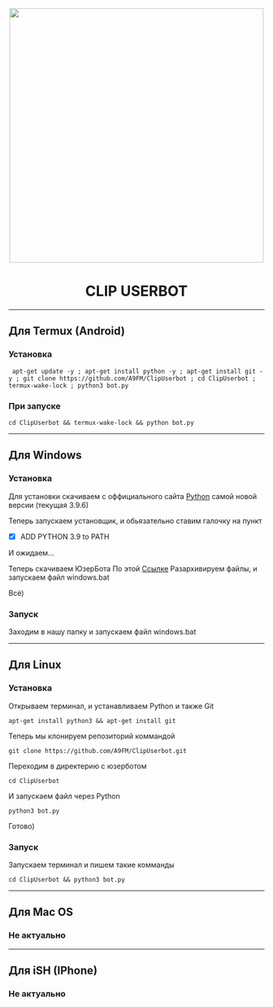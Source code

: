 <p align="center"><a href="https://t.me/arturdestroyerbot"><img src="https://github.com/A9FM/filesUB/blob/main/logo.png" width="500"></a></p> 
<h1 align="center"><b>CLIP USERBOT</b></h1>

---

## Для Termux (Android)

### Установка
```
 apt-get update -y ; apt-get install python -y ; apt-get install git -y ; git clone https://github.com/A9FM/ClipUserbot ; cd ClipUserbot ; termux-wake-lock ; python3 bot.py
```

### При запуске
```
cd ClipUserbot && termux-wake-lock && python bot.py
```

---

## Для Windows

### Установка

Для установки скачиваем с оффициального сайта [Python](https://www.python.org/downloads/) самой новой версии (текущая 3.9.6)

Теперь запускаем установщик, и обьязательно ставим галочку на пункт
- [x] ADD PYTHON 3.9 to PATH

И ожидаем...

Теперь скачиваем ЮзерБота По этой [Ссылке](https://github.com/A9FM/ClipUserbot/archive/refs/heads/main.zip)
Разархивируем файлы, и запускаем файл windows.bat

Всё)

### Запуск

Заходим в нашу папку и запускаем файл windows.bat

---

## Для Linux

### Установка
Открываем терминал, и устанавливаем Python и также Git
```
apt-get install python3 && apt-get install git
```

Теперь мы клонируем репозиторий коммандой
```
git clone https://github.com/A9FM/ClipUserbot.git
```

Переходим в директерию с юзерботом
```
cd ClipUserbot
```

И запускаем файл через Python
```
python3 bot.py
```

Готово)

### Запуск

Запускаем терминал и пишем такие комманды
```
cd ClipUserbot && python3 bot.py
```

---

## Для Mac OS
### Не актуально

---

## Для iSH (IPhone)
### Не актуально

